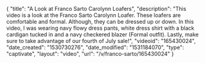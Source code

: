 {
    "title": "A Look at Franco Sarto Carolynn Loafers",
    "description": "This video is a look at the Franco Sarto Carolynn Loafer. These loafers are comfortable and formal. Although, they can be dressed up or down. In this video, I was wearing navy flowy dress pants, white dress shirt with a black cardigan tucked in and a navy checkered blazer (Formal outfit). Lastly, make sure to take advantage of our fourth of July sale!",
    "videoid": "165430024",
    "date_created": "1530730276",
    "date_modified": "1531184070",
    "type": "captivate",
    "layout": "video",
    "url": "\/v\/franco-sarto\/165430024"
}